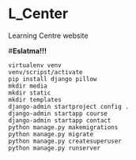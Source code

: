 # L_Center
Learning Centre website

#**Eslatma!!!**
```shell
virtualenv venv
venv/scripst/activate
pip install django pillow
mkdir media
mkdir static
mkdir templates
django-admin startproject config .
django-admin startapp course
django-admin startapp contact
python manage.py makemigrations
python manage.py migrate
python manage.py createsuperuser
python manage.py runserver

```
